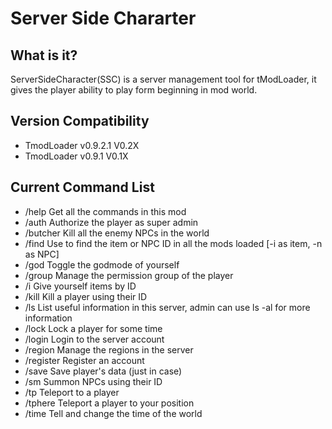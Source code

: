 # Server Side Chararter

## What is it?
ServerSideCharacter(SSC) is a server management tool for tModLoader, it gives the player ability to play form beginning in mod world.

## Version Compatibility
* TmodLoader v0.9.2.1	V0.2X
* TmodLoader v0.9.1		V0.1X


## Current Command List
* /help		Get all the commands in this mod
* /auth		Authorize the player as super admin
* /butcher	Kill all the enemy NPCs in the world
* /find		Use to find the item or NPC ID in all the mods loaded [-i as item, -n as NPC] 
* /god		Toggle the godmode of yourself
* /group	Manage the permission group of the player
* /i		Give yourself items by ID
* /kill		Kill a player using their ID
* /ls		List useful information in this server, admin can use ls -al for more information
* /lock		Lock a player for some time
* /login	Login to the server account
* /region	Manage the regions in the server
* /register	Register an account
* /save		Save player's data (just in case)
* /sm		Summon NPCs using their ID
* /tp		Teleport to a player
* /tphere	Teleport a player to your position
* /time		Tell and change the time of the world
